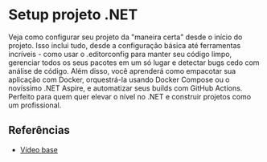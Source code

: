 # Setup projeto .NET

Veja como configurar seu projeto da "maneira certa" desde o início do projeto. Isso inclui tudo, desde a configuração básica até ferramentas incríveis - como usar o .editorconfig para manter seu código limpo, gerenciar todos os seus pacotes em um só lugar e detectar bugs cedo com análise de código. Além disso, você aprenderá como empacotar sua aplicação com Docker, orquestrá-la usando Docker Compose ou o novíssimo .NET Aspire, e automatizar seus builds com GitHub Actions. Perfeito para quem quer elevar o nível no .NET e construir projetos como um profissional.

## Referências
- [Vídeo base](https://www.youtube.com/watch?v=QRgtcbxJlo0)
